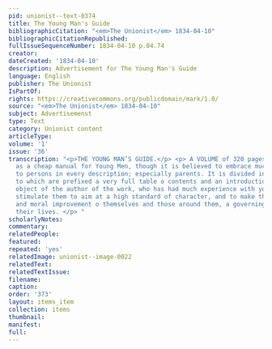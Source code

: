 ```yaml
---
pid: unionist--text-0374
title: The Young Man's Guide
bibliographicCitation: "<em>The Unionist</em> 1834-04-10"
bibliographicCitationRepublished: 
fullIssueSequenceNumber: 1834-04-10 p.04.74
creator: 
dateCreated: '1834-04-10'
description: Advertisement for The Young Man's Guide
language: English
publisher: The Unionist
IsPartOf: 
rights: https://creativecommons.org/publicdomain/mark/1.0/
source: "<em>The Unionist</em> 1834-04-10"
subject: Advertisemenst
type: Text
category: Unionist content
articleType: 
volume: '1'
issue: '36'
transcription: "<p>THE YOUNG MAN’S GUIDE.</p> <p> A VOLUME of 320 pages, designed
  as a cheap manual for Young Men, though it is believed to embrace much useful information
  to persons in every description; especially parents. It is divided into seven chapters;
  to which are prefixed a very full table o contents and an introduction. The great
  object of the author of the work, who has had much experience with youth, is to
  stimulate them to aim at a high standard of character, and to make the mental, social,
  and moral improvement o themselves and those around them, a governing purpose of
  their lives. </p> "
scholarlyNotes: 
commentary: 
relatedPeople: 
featured: 
repeated: 'yes'
relatedImage: unionist--image-0022
relatedText: 
relatedTextIssue: 
filename: 
caption: 
order: '373'
layout: items_item
collection: items
thumbnail: 
manifest: 
full: 
---
```

